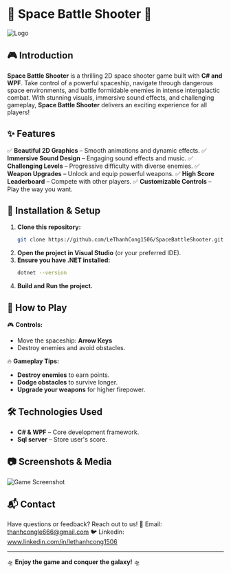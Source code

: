 # 🌌 Space Battle Shooter 🚀
![Logo](https://github.com/user-attachments/assets/0ad03325-4ccb-49e9-9e9b-3646e7300038)

## 🎮 Introduction
**Space Battle Shooter** is a thrilling 2D space shooter game built with **C# and WPF**. Take control of a powerful spaceship, navigate through dangerous space environments, and battle formidable enemies in intense intergalactic combat. With stunning visuals, immersive sound effects, and challenging gameplay, **Space Battle Shooter** delivers an exciting experience for all players!

## ✨ Features
✅ **Beautiful 2D Graphics** – Smooth animations and dynamic effects.
✅ **Immersive Sound Design** – Engaging sound effects and music.
✅ **Challenging Levels** – Progressive difficulty with diverse enemies.
✅ **Weapon Upgrades** – Unlock and equip powerful weapons.
✅ **High Score Leaderboard** – Compete with other players.
✅ **Customizable Controls** – Play the way you want.

## 🚀 Installation & Setup
1. **Clone this repository:**
    ```bash
    git clone https://github.com/LeThanhCong1506/SpaceBattleShooter.git
    ```
2. **Open the project in Visual Studio** (or your preferred IDE).
3. **Ensure you have .NET installed:**
    ```bash
    dotnet --version
    ```
4. **Build and Run the project.**

## 🎯 How to Play
🎮 **Controls:**
- Move the spaceship: **Arrow Keys**
- Destroy enemies and avoid obstacles.

🔥 **Gameplay Tips:**
- **Destroy enemies** to earn points.
- **Dodge obstacles** to survive longer.
- **Upgrade your weapons** for higher firepower.

## 🛠️ Technologies Used
- **C# & WPF** – Core development framework.
- **Sql server** – Store user's score.

## 📷 Screenshots & Media
![Game Screenshot](https://github.com/user-attachments/assets/931a623d-2f53-48e4-b988-6e4181f0c1c8)

## 📬 Contact
Have questions or feedback? Reach out to us!
📧 Email: thanhcongle666@gmail.com
🐦 Linkedin: www.linkedin.com/in/lethanhcong1506

---
🛸 **Enjoy the game and conquer the galaxy!** 🛸

